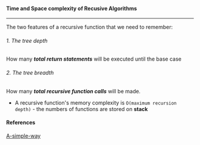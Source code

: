 #### Time and Space complexity of Recusive Algorithms
___
The two features of a recursive function that we need to remember:

###### 1. The tree depth 
How many ***total return statements*** will be executed until the base case

###### 2. The tree breadth
How many ***total recursive function calls*** will be made.
+ A recursive function's memory complexity is `O(maximum recursion depth)` - the numbers of functions are stored on **stack**

#### References
[A-simple-way](https://stackoverflow.com/questions/43298938/space-complexity-of-recursive-function)